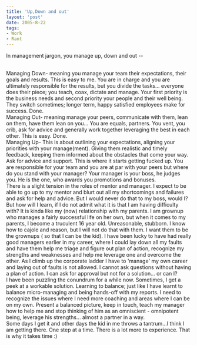 ```yaml
---
title: 'Up,Down and out'
layout: 'post'
date: 2005-8-22
tags: 
- Work
- Rant
---
```


In management jargon, you manage up, down and out --
<!--more-->
<br>
Managing Down- meaning you manage your team their expectations, their goals and results. This is easy to me. You are in charge and you are ultimately responsible for the results, but you divide the tasks... everyone does their piece; you teach, coax, dictate and manage. Your first priority is the business needs and second priority your people and their well being. They switch sometimes; longer term, happy satisfied employees make for success. Done.
<br>
Managing Out- meaning manage your peers, communicate with them, lean on them, have them lean on you... You are equals, partners. You vent, you crib, ask for advice and generally work together leveraging the best in each other. This is easy. Done.
<br>
Managing Up- This is about outlining your expectations, aligning your priorities with your manage(ment). Giving them realistic and timely feedback, keeping them informed about the obstacles that come your way. Ask for advice and support. 
This is where it starts getting fucked up. You are responsible for your team and you are at par with your peers but where do you stand with your manager? Your manager is your boss, he judges you. He is the one, who awards you promotions and bonuses.
<br>
There is a slight tension in the roles of mentor and manager. I expect to be able to go up to my mentor and blurt out all my shortcomings and failures and ask for help and advice. But I would never do that to my boss, would I? But how will I learn, if I do not admit what it is that I am having difficulty with? It is kinda like my (now) relationship with my parents. I am grownup who manages a fairly successful life on her own, but when it comes to my parents, I become a truculent 16 year old. Unreasonable, stubborn. I know how to cajole and reason, but I will not do that with them. I want them to be the grownups ( so that I can be the kid). 
I have been lucky to have had really good managers earlier in my career, where I could lay down all my faults and have them help me triage and figure out plan of action, recognize my strengths and weaknesses and help me leverage one and overcome the other. As I climb up the corporate ladder I have to 'manage' my own career and laying out of faults is not allowed. I cannot ask questions without having a plan of action. I can ask for approval but not for a solution... or can I? 
<br>
I have been puzzling the conundrum for a while now. Sometimes, I get a peek at a workable solution. Learning to balance; just like I have learnt to balance micro-managing and being hands-off with my reports. I need to recognize the issues where I need more coaching and areas where I can be on my own. Present a balanced picture, keep in touch, teach my manager how to help me and stop thinking of him as an omniscient - omnipotent being, leverage his strengths... almost a partner in a way.
<br>
Some days I get it and other days the kid in me throws a tantrum...I think I am getting there. One step at a time. There is a lot more to experience. That is why it takes time :)
